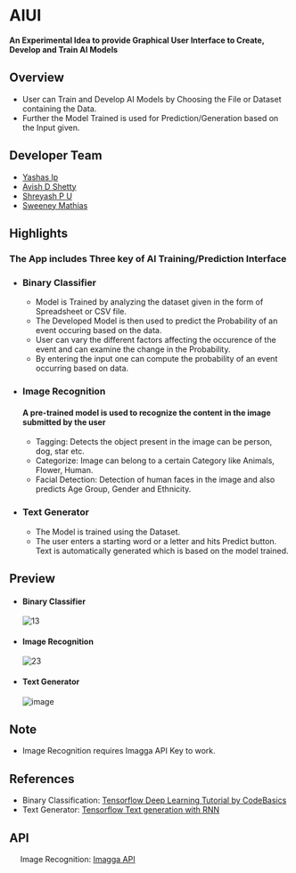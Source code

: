# AIUI
**An Experimental Idea to provide Graphical User Interface to Create, Develop and Train AI Models**

## Overview
- User can Train and Develop AI Models by Choosing the File or Dataset containing the Data.
- Further the Model Trained is used for Prediction/Generation based on the Input given.

## Developer Team
- [Yashas Ip](https://github.com/yashasip)
- [Avish D Shetty](https://github.com/avish-ds)
- [Shreyash P U](https://github.com/ShreyashPu)
- [Sweeney Mathias](https://github.com/sweeneymathias)

## Highlights
### The App includes Three key of AI Training/Prediction Interface
- ### Binary Classifier
  -  Model is Trained by analyzing the dataset given in the form of Spreadsheet or CSV file.
  -  The Developed Model is then used to predict the Probability of an event occuring based on the data.
  -  User can vary the different factors affecting the occurence of the event and can examine the change in the Probability.
  -  By entering the input one can compute the probability of an event occurring based on data.
- ### Image Recognition
  #### A pre-trained model is used to recognize the content in the image submitted by the user
    - Tagging: Detects the object present in the image can be person, dog, star etc.
    - Categorize: Image can belong to a certain Category like Animals, Flower, Human.
    - Facial Detection: Detection of human faces in the image and also predicts Age Group, Gender and Ethnicity.
- ### Text Generator
    - The Model is trained using the Dataset.
    - The user enters a starting word or a letter and hits Predict button. Text is automatically generated which is based on the model trained.

## Preview
- #### Binary Classifier
  ![13](https://user-images.githubusercontent.com/67045923/162615672-f5ad524c-e00f-44d3-a3ed-add19292607a.png)
- #### Image Recognition
  ![23](https://user-images.githubusercontent.com/67045923/162615673-9eced5e2-0756-417c-93f1-60050f3d6ab5.png)
  
- #### Text Generator
  ![image](https://user-images.githubusercontent.com/67045923/162616114-196b6b18-d6cb-411a-a84f-0cb29e86058b.png)

## Note
- Image Recognition requires Imagga API Key to work.  

## References
- Binary Classification: [Tensorflow Deep Learning Tutorial by CodeBasics](https://github.com/codebasics/deep-learning-keras-tf-tutorial/blob/master/6_gradient_descent/6_gradient_descent.ipynb)
- Text Generator: [Tensorflow Text generation with RNN](https://www.tensorflow.org/text/tutorials/text_generation)

## API
&nbsp;&nbsp;&nbsp;&nbsp;&nbsp;Image Recognition: [Imagga API](https://docs.imagga.com/)